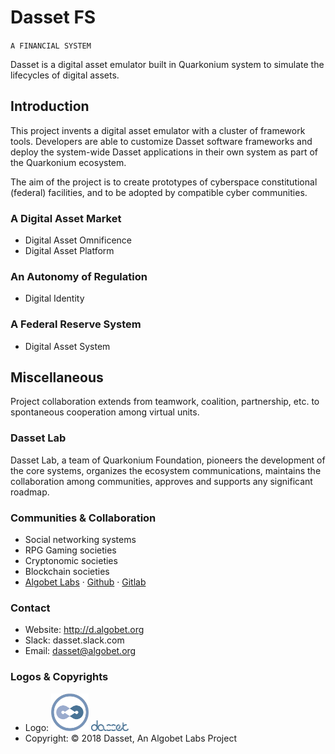 # Dasset FS
`A FINANCIAL SYSTEM`

Dasset is a digital asset emulator built in Quarkonium system to simulate the lifecycles of digital assets.

## Introduction

This project invents a digital asset emulator with a cluster of framework tools. Developers are able to customize Dasset software frameworks and deploy the system-wide Dasset applications in their own system as part of the Quarkonium ecosystem.

The aim of the project is to create prototypes of cyberspace constitutional (federal) facilities, and to be adopted by compatible cyber communities.

### A Digital Asset Market
- Digital Asset Omnificence
- Digital Asset Platform

### An Autonomy of Regulation
- Digital Identity

### A Federal Reserve System
- Digital Asset System


## Miscellaneous

Project collaboration extends from teamwork, coalition, partnership, etc. to spontaneous cooperation among virtual units.

### Dasset Lab
Dasset Lab, a team of Quarkonium Foundation, pioneers the development of the core systems, organizes the ecosystem communications, maintains the collaboration among communities, approves and supports any significant roadmap.

### Communities & Collaboration
- Social networking systems
- RPG Gaming societies
- Cryptonomic societies
- Blockchain societies
- [Algobet Labs](http://algobet.org/dasset) &middot; [Github](https://github.com/dassets) &middot; [Gitlab](https://gitlab.com/dassets)

### Contact
- Website: http://d.algobet.org
- Slack: dasset.slack.com
- Email: dasset@algobet.org

### Logos & Copyrights
- Logo: <img src="../../img/logos/dafs.png" alt="Dasset FS" style="width:60px;"/> <img src="../../img/logos/dasset.png" alt="Dasset" style="width:60px;"/>
- Copyright: &copy; 2018 Dasset, An Algobet Labs Project

